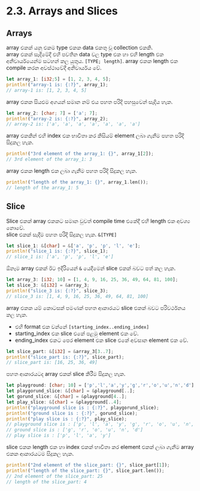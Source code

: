 # 2.3. Arrays and Slices

## Arrays

array එකක් යනු එකම type එකක data එකතු වූ collection එකකි.\
array එකක් සෑදීමේදී එහි පවතින data වල type එක හා එහි length එක අනිවාර්යයෙන්ම සටහන් කල යුතුය. `[TYPE; length]`. array එකක length එක compile කරන අවස්ථාවේදී අනිවාර්යය වේ.
```rust
let array_1: [i32;5] = [1, 2, 3, 4, 5];
println!("array-1 is: {:?}", array_1);
// array-1 is: [1, 2, 3, 4, 5]
```
array එකක සියළුම අගයන් සමාන නම් එය පහත පරිදි පහසුවෙන් සෑදිය හැක.
```rust
let array_2: [char; 7] = ['a'; 7];
println!("array-2 is: {:?}", array_2);
// array-2 is: ['a', 'a', 'a', 'a', 'a', 'a', 'a']
```
array එකකින් එහි index එක භාවිතා කර කිසියම් element ලබා ගැනීම පහත පරිදි සිදුකල හැක.
```rust
println!("3rd element of the array_1: {}", array_1[2]);
// 3rd element of the array_1: 3
```

array එකක length එක ලබා ගැනීම පහත පරිදි සිදුකල හැක.
```rust
println!("length of the array_1: {}", array_1.len());
// length of the array_1: 5
```

## Slice
Slice එකක් array එකකට සමාන වුවත් compile time එකේදී එහි length එක අවශ්‍ය නොවේ.\
slice එකක් සෑදීම පහත පරිදි සිදුකල හැක. `&[TYPE]`
```rust
let slice_1: &[char] = &['a', 'p', 'p', 'l', 'e'];
println!("slice_1 is: {:?}", slice_1);
// slice_1 is: ['a', 'p', 'p', 'l', 'e']
```
ඕනෑම array එකක් ඊට ඉදිරියෙන් `&` යෙදීමෙන් slice එකක් බවට පත් කල හැක.
```rust
let array_3: [i32; 10] = [1, 4, 9, 16, 25, 36, 49, 64, 81, 100];
let slice_3: &[i32] = &array_3;
println!("slice_3 is: {:?}", slice_3);
// slice_3 is: [1, 4, 9, 16, 25, 36, 49, 64, 81, 100]
```

array එකක යම් කොටසක් පමණක් පහත ආකාරයට slice එකක් බවට පරිවර්ථනය කල හැක.
- එහි format එක වන්නේ `[starting_index..ending_index]`
- starting_index එක slice එකේ පළමු element එක වේ.
- ending_index එකට පෙර element එක slice එකේ අවසාන element එක වේ.
```rust
let slice_part: &[i32] = &array_3[3..7];
println!("slice_part is: {:?}", slice_part);
// slice_part is: [16, 25, 36, 49]
```
පහත ආකාරයටද array එකක් slice කිරීම සිදුකල හැක.
```rust
let playground: [char; 10] = ['p','l','a','y','g','r','o','u','n','d'];
let playgorund_slice: &[char] = &playground[..];
let gorund_slice: &[char] = &playground[4..];
let play_slice: &[char] = &playground[..4];
println!("playground slice is : {:?}", playgorund_slice);
println!("ground slice is : {:?}", gorund_slice);
println!("play slice is : {:?}", play_slice);
// playground slice is : ['p', 'l', 'a', 'y', 'g', 'r', 'o', 'u', 'n', 'd']
// ground slice is : ['g', 'r', 'o', 'u', 'n', 'd']
// play slice is : ['p', 'l', 'a', 'y']
```

slice එකක length එක හා index එකක් භාවිතා කර element එකක් ලබා ගැනීම array එකක ආකාරයටම සිදුකල හැක.
```rust
println!("2nd element of the slice_part: {}", slice_part[1]);
println!("length of the slice_part: {}", slice_part.len());
// 2nd element of the slice_part: 25
// length of the slice_part: 4
```








